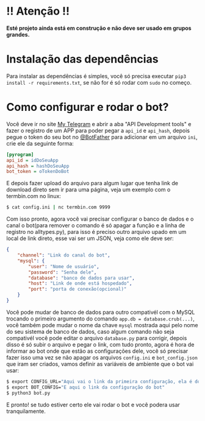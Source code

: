 # !! Atenção !!

**Esté projeto ainda está em construção e não deve ser usado em grupos grandes.**

# Instalação das dependências

Para instalar as dependências é simples, você só precisa executar `pip3 install -r requirements.txt`, se não for é só rodar com `sudo` no começo.

# Como configurar e rodar o bot?

Você deve ir no site [My Telegram] e abrir a aba "API Development tools" e fazer o registro de um APP para poder pegar a `api_id` e `api_hash`, depois pegue o token do seu bot no [@BotFather] para adicionar em um arquivo `ini`, crie ele da seguinte forma:

```ini
[pyrogram]
api_id = idDoSeuApp
api_hash = hashDoSeuApp
bot_token = oTokenDoBot
```

E depois fazer upload do arquivo para algum lugar que tenha link de download direto sem ir para uma página, veja um exemplo com o termbin.com no linux:

```bash
$ cat config.ini | nc termbin.com 9999
```

Com isso pronto, agora você vai precisar configurar o banco de dados e o canal o bot(para remover o comando é só apagar a função e a linha de registro no alltypes.py), para isso é preciso outro arquivo upado em um local de link direto, esse vai ser um JSON, veja como ele deve ser:

```json
{
    "channel": "Link do canal do bot",
    "mysql": {
        "user": "Nome de usuário",
        "password": "Senha dele",
        "database": "banco de dados para usar",
        "host": "Link de onde está hospedado",
        "port": "porta de conexão(opcional)"
    }
}
```

Você pode mudar de banco de dados para outro compativél com o MySQL trocando o primeiro argumento do comando `app.db = database.crub(...)`, você também pode mudar o nome da chave `mysql` mostrada aqui pelo nome do seu sistema de banco de dados, caso algum comando não seja compativél você pode editar o arquivo `database.py` para corrigir, depois disso é só subir o arquivo e pegar o link, com tudo pronto, agora é hora de informar ao bot onde que estão as configurações dele, você só precisar fazer isso uma vez se não apagar os arquivos `config.ini` e `bot_config.json` que iram ser criados, vamos definir as variáveis de ambiente que o bot vai usar:

```bash
$ export CONFIG_URL="Aqui vai o link da primeira configuração, ela é do pyrogram"
$ export BOT_CONFIG="E aqui o link da configuração do bot"
$ python3 bot.py
```

E pronto! se tudo estiver certo ele vai rodar o bot e você podera usar tranquilamente.

[My Telegram]: <https://my.telegram.org>
[@BotFather]: <https://t.me/BotFather>
